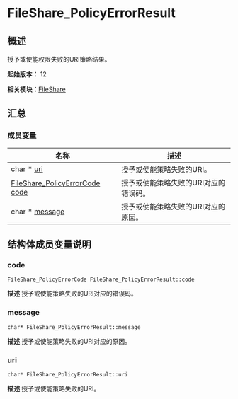 # FileShare_PolicyErrorResult


## 概述

授予或使能权限失败的URI策略结果。

**起始版本：** 12

**相关模块：**[FileShare](file_share.md)


## 汇总


### 成员变量

| 名称 | 描述 | 
| -------- | -------- |
| char \* [uri](#uri) | 授予或使能策略失败的URI。  | 
| [FileShare_PolicyErrorCode](file_share.md#fileshare_policyerrorcode) [code](#code) | 授予或使能策略失败的URI对应的错误码。  | 
| char \* [message](#message) | 授予或使能策略失败的URI对应的原因。  | 


## 结构体成员变量说明


### code

```
FileShare_PolicyErrorCode FileShare_PolicyErrorResult::code
```
**描述**
授予或使能策略失败的URI对应的错误码。


### message

```
char* FileShare_PolicyErrorResult::message
```
**描述**
授予或使能策略失败的URI对应的原因。


### uri

```
char* FileShare_PolicyErrorResult::uri
```
**描述**
授予或使能策略失败的URI。
